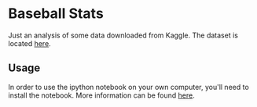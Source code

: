 # Baseball Stats

Just an analysis of some data downloaded from Kaggle. The dataset is located [here](https://www.kaggle.com/kaggle/the-history-of-baseball).

## Usage

In order to use the ipython notebook on your own computer, you'll need to install the notebook. More information can be found [here](http://ipython.org/notebook.html).
